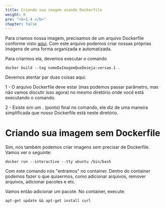 ```yaml
---
title: Criando sua imagem usando Dockerfile
weight: 6
pre: "<b>1.4 </b>"
chapter: false
---
```


Para criamos nossa imagem, precisamos de um arquivo Dockerfile conforme visto [aqui](dockerfile.md). Com este arquivo podemos criar nossas próprias imagens de uma forma organizada e automatizada.

Para criarmos ela, devemos executar o comando

```
docker build --tag nomeDaImagemQueDeseja:versao.1 .
```

Devemos atentar par duas coisas aqui:

1 - O arquivo Dockerfile deve estar (mas podemos passar parâmetro, mas não vamos discutir isso agora) no mesmo diretório onde você está executando o comando.

2 - Existe sim um . (ponto) final no comando, ele diz de uma maneira simplificada que nosso Dockerfile está neste diretório.

# Criando sua imagem sem Dockerfile

Sim, nós também podemos criar imagens sem precisar de Dockerfile. Vamos ver o seguinte:

```
docker run --interactive --tty ubuntu /bin/bash
```

Com este comando nós "entramos" no container. Dentro do container podemos fazer o que quisermos, como adicionar arquivos, remover arquivos, adicionar pacotes e etc.

Vamos então adicionar um pacote. No container, execute:

```
apt-get update && apt-get install curl
```
